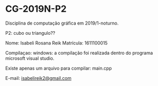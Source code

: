 ﻿# CG-2019N-P2
Disciplina de computação gráfica em 2019/1-noturno.

P2: cubo ou triangulo??

Nome: Isabeli Rosana Reik
Matrícula: 1611100015

Compilaçao:
windows:
a compilação foi realizada dentro do programa microsoft visual studio.

Existe apenas um arquivo para compilar: main.cpp

E-mail: isabelireik2@gmail.com
